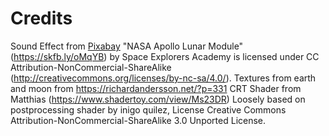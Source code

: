 
# Credits
Sound Effect from <a href="https://pixabay.com/sound-effects/?utm_source=link-attribution&utm_medium=referral&utm_campaign=music&utm_content=6394">Pixabay</a>
"NASA Apollo Lunar Module" (https://skfb.ly/oMqYB) by Space Explorers Academy is licensed under CC Attribution-NonCommercial-ShareAlike (http://creativecommons.org/licenses/by-nc-sa/4.0/).
Textures from earth and moon from https://richardandersson.net/?p=331
CRT Shader from Matthias (https://www.shadertoy.com/view/Ms23DR) Loosely based on postprocessing shader by inigo quilez, License Creative Commons Attribution-NonCommercial-ShareAlike 3.0 Unported License.